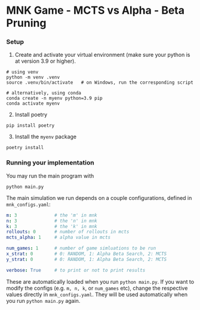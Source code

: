 # MNK Game - MCTS vs Alpha - Beta Pruning


### Setup
1. Create and activate your virtual environment (make sure your python is at version 3.9 or higher).
```
# using venv
python -m venv .venv
source .venv/bin/activate   # on Windows, run the corresponding script

# alternatively, using conda
conda create -n myenv python=3.9 pip
conda activate myenv
```

2. Install poetry
```
pip install poetry
```

3. Install the `myenv` package
```
poetry install
```

###  Running your implementation
You may run the main program with
```
python main.py
```

The main simulation we run depends on a couple configurations, defined in `mnk_configs.yaml`:
```yaml
m: 3              # the 'm' in mnk
n: 3              # the 'n' in mnk
k: 3              # the 'k' in mnk
rollouts: 0       # number of rollouts in mcts
mcts_alpha: 1     # alpha value in mcts

num_games: 1      # number of game simluations to be run
x_strat: 0        # 0: RANDOM, 1: Alpha Beta Search, 2: MCTS 
y_strat: 0        # 0: RANDOM, 1: Alpha Beta Search, 2: MCTS 

verbose: True     # to print or not to print results
```
These are automatically loaded when you run `python main.py`. If you want to modify the configs (e.g. `m, n, k`, or `num_games` etc), change the respective values directly in `mnk_configs.yaml`. They will be used automatically when you run `python main.py` again. 
